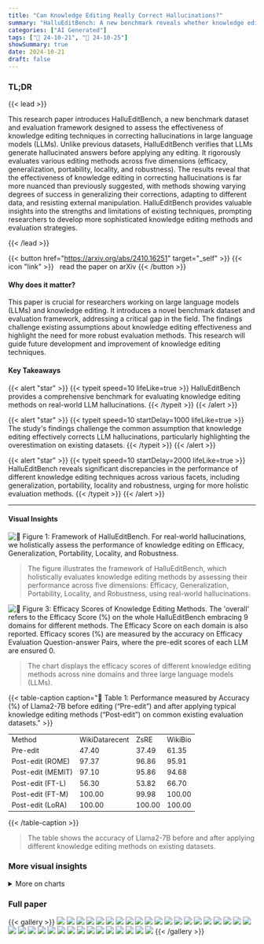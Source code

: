 ```yaml
---
title: "Can Knowledge Editing Really Correct Hallucinations?"
summary: "HalluEditBench: A new benchmark reveals whether knowledge editing truly fixes LLM hallucinations, offering insights into efficacy, generalization, and robustness."
categories: ["AI Generated"]
tags: ["🔖 24-10-21", "🤗 24-10-25"]
showSummary: true
date: 2024-10-21
draft: false
---
```


### TL;DR


{{< lead >}}

This research paper introduces HalluEditBench, a new benchmark dataset and evaluation framework designed to assess the effectiveness of knowledge editing techniques in correcting hallucinations in large language models (LLMs). Unlike previous datasets, HalluEditBench verifies that LLMs generate hallucinated answers before applying any editing.  It rigorously evaluates various editing methods across five dimensions (efficacy, generalization, portability, locality, and robustness). The results reveal that the effectiveness of knowledge editing in correcting hallucinations is far more nuanced than previously suggested, with methods showing varying degrees of success in generalizing their corrections, adapting to different data, and resisting external manipulation.   HalluEditBench provides valuable insights into the strengths and limitations of existing techniques, prompting researchers to develop more sophisticated knowledge editing methods and evaluation strategies.

{{< /lead >}}


{{< button href="https://arxiv.org/abs/2410.16251" target="_self" >}}
{{< icon "link" >}} &nbsp; read the paper on arXiv
{{< /button >}}

#### Why does it matter?
This paper is crucial for researchers working on large language models (LLMs) and knowledge editing. It introduces a novel benchmark dataset and evaluation framework, addressing a critical gap in the field. The findings challenge existing assumptions about knowledge editing effectiveness and highlight the need for more robust evaluation methods. This research will guide future development and improvement of knowledge editing techniques.
#### Key Takeaways

{{< alert "star" >}}
{{< typeit speed=10 lifeLike=true >}} HalluEditBench provides a comprehensive benchmark for evaluating knowledge editing methods on real-world LLM hallucinations. {{< /typeit >}}
{{< /alert >}}

{{< alert "star" >}}
{{< typeit speed=10 startDelay=1000 lifeLike=true >}} The study's findings challenge the common assumption that knowledge editing effectively corrects LLM hallucinations, particularly highlighting the overestimation on existing datasets. {{< /typeit >}}
{{< /alert >}}

{{< alert "star" >}}
{{< typeit speed=10 startDelay=2000 lifeLike=true >}} HalluEditBench reveals significant discrepancies in the performance of different knowledge editing techniques across various facets, including generalization, portability, locality and robustness, urging for more holistic evaluation methods. {{< /typeit >}}
{{< /alert >}}

------
#### Visual Insights



![](figures/figures_2_0.png "🔼 Figure 1: Framework of HalluEditBench. For real-world hallucinations, we holistically assess the performance of knowledge editing on Efficacy, Generalization, Portability, Locality, and Robustness.")

> The figure illustrates the framework of HalluEditBench, which holistically evaluates knowledge editing methods by assessing their performance across five dimensions: Efficacy, Generalization, Portability, Locality, and Robustness, using real-world hallucinations.





![](charts/charts_5_0.png "🔼 Figure 3: Efficacy Scores of Knowledge Editing Methods. The 'overall' refers to the Efficacy Score (%) on the whole HalluEditBench embracing 9 domains for different methods. The Efficacy Score on each domain is also reported. Efficacy scores (%) are measured by the accuracy on Efficacy Evaluation Question-answer Pairs, where the pre-edit scores of each LLM are ensured 0.")

> The chart displays the efficacy scores of different knowledge editing methods across nine domains and three large language models (LLMs).





{{< table-caption caption="🔽 Table 1: Performance measured by Accuracy (%) of Llama2-7B before editing (“Pre-edit”) and after applying typical knowledge editing methods (“Post-edit”) on common existing evaluation datasets." >}}
<br><table id='10' style='font-size:14px'><tr><td>Method</td><td>WikiDatarecent</td><td>ZsRE</td><td>WikiBio</td></tr><tr><td>Pre-edit</td><td>47.40</td><td>37.49</td><td>61.35</td></tr><tr><td>Post-edit (ROME)</td><td>97.37</td><td>96.86</td><td>95.91</td></tr><tr><td>Post-edit (MEMIT)</td><td>97.10</td><td>95.86</td><td>94.68</td></tr><tr><td>Post-edit (FT-L)</td><td>56.30</td><td>53.82</td><td>66.70</td></tr><tr><td>Post-edit (FT-M)</td><td>100.00</td><td>99.98</td><td>100.00</td></tr><tr><td>Post-edit (LoRA)</td><td>100.00</td><td>100.00</td><td>100.00</td></tr></table>{{< /table-caption >}}

> The table shows the accuracy of Llama2-7B before and after applying different knowledge editing methods on existing datasets.



### More visual insights



<details>
<summary>More on charts
</summary>


![](charts/charts_6_0.png "🔼 Figure 4: Generalization Scores of Knowledge Editing Methods. Generalization Scores (%) are measured by accuracy on five types of Generalization Evaluation Questions including Rephrased Questions ('rephrase'), Yes-or-No Questions with Yes or No as answers ('yes' or 'no'), Multi-Choice Questions (“mc”), Reversed Questions (“reversed”). The “average” refers to averaged scores over five question types. The figure only shows the overall Generalization Scores for each type on the whole HalluEditBench. Generalization Scores for each domain are given in Appendix D.1.")

> The chart displays the Generalization Scores of different knowledge editing methods across five question types for three LLMs.


![](charts/charts_7_0.png "🔼 Figure 13: Portability Scores of Knowledge Editing Methods on 3 LLMs and 3 Domains. Portability Scores (%) are measured by the accuracy on Portability Evaluation Questions, which are Efficacy Evaluation Questions when with N hops. The Portability Evaluation Questions are the same as Efficacy Evaluation Questions when N is 1. The domains include “business”, “entertainment")

> The chart displays the Portability scores of different knowledge editing methods across three LLMs (Llama2-7B, Llama3-8B, Mistral-v0.3-7B) and three domains (business, entertainment, event) with varying hop distances.


![](charts/charts_8_0.png "🔼 Figure 3: Efficacy Scores of Knowledge Editing Methods. The 'overall' refers to the Efficacy Score (%) on the whole HalluEditBench embracing 9 domains for different methods. The Efficacy Score on each domain is also reported. Efficacy scores (%) are measured by the accuracy on Efficacy Evaluation Question-answer Pairs, where the pre-edit scores of each LLM are ensured 0.")

> The chart displays the efficacy scores of various knowledge editing methods across different domains and LLMs in correcting real-world hallucinations.


![](charts/charts_9_0.png "🔼 Figure 17: Robustness Scores of Knowledge Editing Methods on 3 LLMs and 3 Domains. Robustness Scores are calculated by the accuracy on Robustness Evaluation Questions with M turns (M = 1 ~ 10). We regard Efficacy Scores as the Robustness Scores when M is 0. The domains include 'geography', 'health', and 'technology'.")

> The chart displays the robustness scores of seven knowledge editing methods across three large language models (LLMs) and three domains, showing the accuracy of the methods against distractions in prompts over ten turns.


![](charts/charts_22_0.png "🔼 Figure 4: Generalization Scores of Knowledge Editing Methods. Generalization Scores (%) are measured by accuracy on five types of Generalization Evaluation Questions including Rephrased Questions ('rephrase'), Yes-or-No Questions with Yes or No as answers ('yes' or 'no'), Multi-Choice Questions (“mc”), Reversed Questions (“reversed”). The “average” refers to averaged scores over five question types. The figure only shows the overall Generalization Scores for each type on the whole HalluEditBench. Generalization Scores for each domain are given in Appendix D.1.")

> The chart displays the Generalization scores of different knowledge editing methods across various question types for three different LLMs.


![](charts/charts_23_0.png "🔼 Figure 4: Generalization Scores of Knowledge Editing Methods. Generalization Scores (%) are measured by accuracy on five types of Generalization Evaluation Questions including Rephrased Questions ('rephrase'), Yes-or-No Questions with Yes or No as answers ('yes' or 'no'), Multi-Choice Questions (“mc”), Reversed Questions (“reversed”). The “average” refers to averaged scores over five question types. The figure only shows the overall Generalization Scores for each type on the whole HalluEditBench. Generalization Scores for each domain are given in Appendix D.1.")

> The chart displays the Generalization Scores of different knowledge editing methods across five question types for three LLMs on the HalluEditBench dataset.


![](charts/charts_23_1.png "🔼 Figure 4: Generalization Scores of Knowledge Editing Methods. Generalization Scores (%) are measured by accuracy on five types of Generalization Evaluation Questions including Rephrased Questions ('rephrase'), Yes-or-No Questions with Yes or No as answers ('yes' or 'no'), Multi-Choice Questions (“mc”), Reversed Questions (“reversed”). The “average” refers to averaged scores over five question types. The figure only shows the overall Generalization Scores for each type on the whole HalluEditBench. Generalization Scores for each domain are given in Appendix D.1.")

> The chart displays the Generalization Scores of various knowledge editing methods across five question types for three different LLMs.


![](charts/charts_23_2.png "🔼 Figure 10: Generalization Scores of Knowledge Editing Methods on 3 LLMs and 2 Domains. Generalization Scores (%) are measured by the accuracy on five types of Generalization Evaluation Question-answer Pairs including Rephrased Questions (“rephrase”), two types of Yes-or-No Questions with Yes or No as answers (“yes” or “no”), Multi-Choice Questions (“mc”), Reversed Questions (“reversed”). The “average” refers to the averaged scores over five types of questions. The domains include “entertainment” and “event”.")

> The chart displays the Generalization Scores of different knowledge editing methods across three LLMs (Llama2-7B, Llama3-8B, Mistral-v0.3-7B) for two domains (entertainment and event), showing the accuracy of each method on various question types.


![](charts/charts_23_3.png "🔼 Figure 4: Generalization Scores of Knowledge Editing Methods. Generalization Scores (%) are measured by accuracy on five types of Generalization Evaluation Questions including Rephrased Questions ('rephrase'), Yes-or-No Questions with Yes or No as answers ('yes' or 'no'), Multi-Choice Questions (“mc”), Reversed Questions (“reversed”). The “average” refers to averaged scores over five question types. The figure only shows the overall Generalization Scores for each type on the whole HalluEditBench. Generalization Scores for each domain are given in Appendix D.1.")

> The chart displays the generalization scores of various knowledge editing methods across five different question types, showing their ability to generalize to different question phrasings.


![](charts/charts_23_4.png "🔼 Figure 10: Generalization Scores of Knowledge Editing Methods on 3 LLMs and 2 Domains. Generalization Scores (%) are measured by the accuracy on five types of Generalization Evaluation Question-answer Pairs including Rephrased Questions (“rephrase”), two types of Yes-or-No Questions with Yes or No as answers (“yes” or “no”), Multi-Choice Questions (“mc”), Reversed Questions (“reversed”). The “average” refers to the averaged scores over five types of questions. The domains include “entertainment” and “event”.")

> The chart displays the Generalization Scores of different knowledge editing methods across three LLMs (Llama2-7B, Llama3-8B, Mistral-v0.3-7B) and two domains (entertainment, event).


![](charts/charts_24_0.png "🔼 Figure 10: Generalization Scores of Knowledge Editing Methods on 3 LLMs and 2 Domains. Generalization Scores (%) are measured by the accuracy on five types of Generalization Evaluation Question-answer Pairs including Rephrased Questions (“rephrase”), two types of Yes-or-No Questions with Yes or No as answers (“yes” or “no”), Multi-Choice Questions (“mc”), Reversed Questions (“reversed”). The “average” refers to the averaged scores over five types of questions. The domains include “entertainment” and “event”.")

> The chart displays the Generalization scores for different knowledge editing methods across three LLMs (Llama2-7B, Llama3-8B, Mistral-v0.3-7B) and two domains (entertainment, event) using five different question types.


![](charts/charts_25_0.png "🔼 Figure 12: Generalization Scores of Knowledge Editing Methods on 3 LLMs and 2 Domains. Generalization Scores (%) are measured by the accuracy on five types of Generalization Evaluation Question-answer Pairs including Rephrased Questions (“rephrase”), two types of Yes-or-No Questions with Yes or No as answers (“yes” or “no”), Multi-Choice Questions (“mc”), Reversed Questions (“reversed”). The “average” refers to the averaged scores over five types of questions. The domain is “technology”.")

> The chart displays the Generalization Scores of different knowledge editing methods across three LLMs (Llama2-7B, Llama3-8B, Mistral-v0.3-7B) and two domains (geography and health) based on five types of evaluation questions.


![](charts/charts_26_0.png "🔼 Figure 12: Generalization Scores of Knowledge Editing Methods on 3 LLMs and 2 Domains. Generalization Scores (%) are measured by the accuracy on five types of Generalization Evaluation Question-answer Pairs including Rephrased Questions (“rephrase”), two types of Yes-or-No Questions with Yes or No as answers (“yes” or “no”), Multi-Choice Questions (“mc”), Reversed Questions (“reversed”). The “average” refers to the averaged scores over five types of questions. The domain is “technology”.")

> The chart displays the Generalization Scores of different knowledge editing methods across three LLMs (Llama2-7B, Llama3-8B, Mistral-v0.3-7B) for the 'technology' domain, broken down by five question types.


![](charts/charts_27_0.png "🔼 Figure 13: Portability Scores of Knowledge Editing Methods on 3 LLMs and 3 Domains. Portability Scores (%) are measured by the accuracy on Portability Evaluation Questions, which are Efficacy Evaluation Questions when with N hops. The Portability Evaluation Questions are the same as Efficacy Evaluation Questions when N is 1. The domains include “business”, “entertainment")

> The chart displays the portability scores of various knowledge editing methods across three large language models (LLMs) and three domains, showing the accuracy of the methods on multi-hop questions.


![](charts/charts_28_0.png "🔼 Figure 13: Portability Scores of Knowledge Editing Methods on 3 LLMs and 3 Domains. Portability Scores (%) are measured by the accuracy on Portability Evaluation Questions, which are Efficacy Evaluation Questions when with N hops. The Portability Evaluation Questions are the same as Efficacy Evaluation Questions when N is 1. The domains include “business”, “entertainment”, and “event”.")

> The chart displays the portability scores of different knowledge editing methods across three LLMs and three domains, illustrating their ability to reason across multiple hops of knowledge.


![](charts/charts_29_0.png "🔼 Figure 15: Portability Scores of Knowledge Editing Methods on 3 LLMs and 3 Domains. Portability Scores (%) are measured by the accuracy on Portability Evaluation Questions, which are Efficacy Evaluation Questions when with N hops. The Portability Evaluation Questions are the same as Efficacy Evaluation Questions when N is 1. The domain is “art”.")

> The chart displays the portability scores of different knowledge editing methods across various hop distances for Llama2-7B, Llama3-8B, and Mistral-v0.3-7B on the art domain.


![](charts/charts_29_1.png "🔼 Figure 5: Portability Scores of Knowledge Editing Methods. Portability Scores (%) are measured by the accuracy on Portability Evaluation Questions, which are Efficacy Evaluation Questions with N hops (N = 1 ~ 6). The Portability Evaluation Questions are the same as Efficacy Evaluation Questions when N is 1. The results for more domains are given in Appendix D.2. The “overall” refers to the Portability Score (%) on the whole HalluEditBench embracing 9 domains.")

> The chart displays the portability scores of various knowledge editing methods across different hop distances (1-6) for Llama3-8B on the 'art' domain, illustrating the ability of these methods to reason about edited knowledge in downstream tasks.


![](charts/charts_29_2.png "🔼 Figure 15: Portability Scores of Knowledge Editing Methods on 3 LLMs and 3 Domains. Portability Scores (%) are measured by the accuracy on Portability Evaluation Questions, which are Efficacy Evaluation Questions when with N hops. The Portability Evaluation Questions are the same as Efficacy Evaluation Questions when N is 1. The domain is “art”.")

> The chart displays the portability scores of various knowledge editing methods across different hop distances (1-6) for the Mistral-v0.3-7B model on the ‘art’ domain.


![](charts/charts_30_0.png "🔼 Figure 17: Robustness Scores of Knowledge Editing Methods on 3 LLMs and 3 Domains. Robustness Scores are calculated by the accuracy on Robustness Evaluation Questions with M turns (M = 1 ~ 10). We regard Efficacy Scores as the Robustness Scores when M is 0. The domains include “geography”, “health”, and “technology”.")

> The chart displays the robustness scores of seven knowledge editing methods across three large language models (LLMs) and three domains, showing the persistence of edited knowledge under various levels of distraction.


![](charts/charts_31_0.png "🔼 Figure 3: Efficacy Scores of Knowledge Editing Methods. The 'overall' refers to the Efficacy Score (%) on the whole HalluEditBench embracing 9 domains for different methods. The Efficacy Score on each domain is also reported. Efficacy scores (%) are measured by the accuracy on Efficacy Evaluation Question-answer Pairs, where the pre-edit scores of each LLM are ensured 0.")

> The chart displays the efficacy scores of various knowledge editing methods across different domains and LLMs, showing their effectiveness in correcting hallucinations.


![](charts/charts_32_0.png "🔼 Figure 17: Robustness Scores of Knowledge Editing Methods on 3 LLMs and 3 Domains. Robustness Scores are calculated by the accuracy on Robustness Evaluation Questions with M turns (M = 1 ~ 10). We regard Efficacy Scores as the Robustness Scores when M is 0. The domains include 'geography', 'health', and 'technology'.")

> The chart displays the robustness scores of various knowledge editing methods across three different LLMs and three domains, showing the percentage of times the LLMs maintained the corrected answers even after being prompted with distracting questions.


![](charts/charts_32_1.png "🔼 Figure 17: Robustness Scores of Knowledge Editing Methods on 3 LLMs and 3 Domains. Robustness Scores are calculated by the accuracy on Robustness Evaluation Questions with M turns (M = 1 ~ 10). We regard Efficacy Scores as the Robustness Scores when M is 0. The domains include 'geography', 'health', and 'technology'.")

> The chart displays the robustness scores of different knowledge editing methods across three LLMs and three domains, showing the percentage of 'yes' responses over ten turns of robustness evaluation questions.


![](charts/charts_32_2.png "🔼 Figure 17: Robustness Scores of Knowledge Editing Methods on 3 LLMs and 3 Domains. Robustness Scores are calculated by the accuracy on Robustness Evaluation Questions with M turns (M = 1 ~ 10). We regard Efficacy Scores as the Robustness Scores when M is 0. The domains include 'geography', 'health', and 'technology'.")

> The chart displays the robustness scores of different knowledge editing methods across three LLMs (Llama2-7B, Llama3-8B, Mistral-v0.3-7B) and three domains (geography, health, technology) over ten turns.


</details>



### Full paper

{{< gallery >}}
<img src="paper_images/1.png" class="grid-w50 md:grid-w33 xl:grid-w25" />
<img src="paper_images/2.png" class="grid-w50 md:grid-w33 xl:grid-w25" />
<img src="paper_images/3.png" class="grid-w50 md:grid-w33 xl:grid-w25" />
<img src="paper_images/4.png" class="grid-w50 md:grid-w33 xl:grid-w25" />
<img src="paper_images/5.png" class="grid-w50 md:grid-w33 xl:grid-w25" />
<img src="paper_images/6.png" class="grid-w50 md:grid-w33 xl:grid-w25" />
<img src="paper_images/7.png" class="grid-w50 md:grid-w33 xl:grid-w25" />
<img src="paper_images/8.png" class="grid-w50 md:grid-w33 xl:grid-w25" />
<img src="paper_images/9.png" class="grid-w50 md:grid-w33 xl:grid-w25" />
<img src="paper_images/10.png" class="grid-w50 md:grid-w33 xl:grid-w25" />
<img src="paper_images/11.png" class="grid-w50 md:grid-w33 xl:grid-w25" />
<img src="paper_images/12.png" class="grid-w50 md:grid-w33 xl:grid-w25" />
<img src="paper_images/13.png" class="grid-w50 md:grid-w33 xl:grid-w25" />
<img src="paper_images/14.png" class="grid-w50 md:grid-w33 xl:grid-w25" />
<img src="paper_images/15.png" class="grid-w50 md:grid-w33 xl:grid-w25" />
<img src="paper_images/16.png" class="grid-w50 md:grid-w33 xl:grid-w25" />
<img src="paper_images/17.png" class="grid-w50 md:grid-w33 xl:grid-w25" />
<img src="paper_images/18.png" class="grid-w50 md:grid-w33 xl:grid-w25" />
<img src="paper_images/19.png" class="grid-w50 md:grid-w33 xl:grid-w25" />
<img src="paper_images/20.png" class="grid-w50 md:grid-w33 xl:grid-w25" />
<img src="paper_images/21.png" class="grid-w50 md:grid-w33 xl:grid-w25" />
<img src="paper_images/22.png" class="grid-w50 md:grid-w33 xl:grid-w25" />
<img src="paper_images/23.png" class="grid-w50 md:grid-w33 xl:grid-w25" />
<img src="paper_images/24.png" class="grid-w50 md:grid-w33 xl:grid-w25" />
<img src="paper_images/25.png" class="grid-w50 md:grid-w33 xl:grid-w25" />
<img src="paper_images/26.png" class="grid-w50 md:grid-w33 xl:grid-w25" />
<img src="paper_images/27.png" class="grid-w50 md:grid-w33 xl:grid-w25" />
<img src="paper_images/28.png" class="grid-w50 md:grid-w33 xl:grid-w25" />
<img src="paper_images/29.png" class="grid-w50 md:grid-w33 xl:grid-w25" />
<img src="paper_images/30.png" class="grid-w50 md:grid-w33 xl:grid-w25" />
<img src="paper_images/31.png" class="grid-w50 md:grid-w33 xl:grid-w25" />
<img src="paper_images/32.png" class="grid-w50 md:grid-w33 xl:grid-w25" />
<img src="paper_images/33.png" class="grid-w50 md:grid-w33 xl:grid-w25" />
<img src="paper_images/34.png" class="grid-w50 md:grid-w33 xl:grid-w25" />
<img src="paper_images/35.png" class="grid-w50 md:grid-w33 xl:grid-w25" />
{{< /gallery >}}